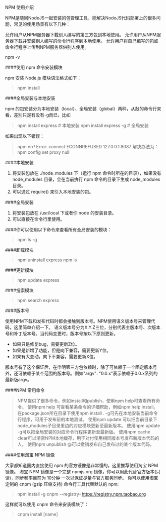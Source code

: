 NPM 使用介绍

NPM是随同NodeJS一起安装的包管理工具，能解决NodeJS代码部署上的很多问题，常见的使用场景有以下几种：

允许用户从NPM服务器下载别人编写的第三方包到本地使用。
允许用户从NPM服务器下载并安装别人编写的命令行程序到本地使用。
允许用户将自己编写的包或命令行程序上传到NPM服务器供别人使用。

npm -v 

####使用 npm 命令安装模块

npm 安装 Node.js 模块语法格式如下：

> npm install <Module Name>

####全局安装与本地安装

npm 的包安装分为本地安装（local）、全局安装（global）两种，从敲的命令行来看，差别只是有没有-g而已，比如

>npm install express          # 本地安装
 npm install express -g   # 全局安装
 
 如果出现以下错误：
> npm err! Error: connect ECONNREFUSED 127.0.0.1:8087 
 解决办法为：
> npm config set proxy null

####本地安装
1. 将安装包放在 ./node_modules 下（运行 npm 命令时所在的目录），如果没有 node_modules 目录，会在当前执行 npm 命令的目录下生成 node_modules 目录。
2. 可以通过 require() 来引入本地安装的包。

####全局安装
1. 将安装包放在 /usr/local 下或者你 node 的安装目录。
2. 可以直接在命令行里使用。

####你可以使用以下命令来查看所有全局安装的模块：

> npm ls -g

####卸载模块
>npm uninstall express
>npm ls

####更新模块

>npm update express

####搜索模块

>npm search express

####版本号

使用NPM下载和发布代码时都会接触到版本号。NPM使用语义版本号来管理代码，这里简单介绍一下。
语义版本号分为X.Y.Z三位，分别代表主版本号、次版本号和补丁版本号。当代码变更时，版本号按以下原则更新。

 * 如果只是修复bug，需要更新Z位。
* 如果是新增了功能，但是向下兼容，需要更新Y位。
* 如果有大变动，向下不兼容，需要更新X位。

版本号有了这个保证后，在申明第三方包依赖时，除了可依赖于一个固定版本号外，还可依赖于某个范围的版本号。例如"argv": "0.0.x"表示依赖于0.0.x系列的最新版argv。

####NPM 常用命令

>NPM提供了很多命令，例如install和publish，使用npm help可查看所有命令。
 使用npm help <command>可查看某条命令的详细帮助，例如npm help install。
 在package.json所在目录下使用npm install . -g可先在本地安装当前命令行程序，可用于发布前的本地测试。
 使用npm update <package>可以把当前目录下node_modules子目录里边的对应模块更新至最新版本。
 使用npm update <package> -g可以把全局安装的对应命令行程序更新至最新版。
 使用npm cache clear可以清空NPM本地缓存，用于对付使用相同版本号发布新版本代码的人。
 使用npm unpublish <package>@<version>可以撤销发布自己发布过的某个版本代码。
 
 ####使用淘宝 NPM 镜像
 
 大家都知道国内直接使用 npm 的官方镜像是非常慢的，这里推荐使用淘宝 NPM 镜像。
 淘宝 NPM 镜像是一个完整 npmjs.org 镜像，你可以用此代替官方版本(只读)，同步频率目前为 10分钟 一次以保证尽量与官方服务同步。
 你可以使用淘宝定制的 cnpm (gzip 压缩支持) 命令行工具代替默认的 npm:
 
 >npm install -g cnpm --registry=https://registry.npm.taobao.org
 
 这样就可以使用 cnpm 命令来安装模块了：
 
 > cnpm install [name]
